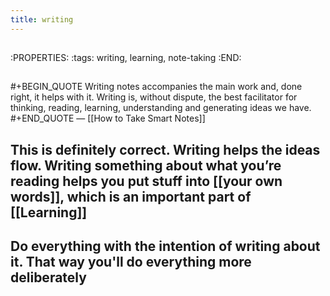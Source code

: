 ```yaml
---
title: writing
---
```


## 
:PROPERTIES:
:tags: writing, learning, note-taking
:END:
## 
#+BEGIN_QUOTE
Writing notes accompanies the main work and, done right, it helps with it. Writing is, without dispute, the best facilitator for thinking, reading, learning, understanding and generating ideas we have.
#+END_QUOTE
 — [[How to Take Smart Notes]]
## This is definitely correct. Writing helps the ideas flow. Writing something about what you’re reading helps you put stuff into [[your own words]], which is an important part of [[Learning]]
## Do everything with the intention of writing about it. That way you'll do everything more deliberately
